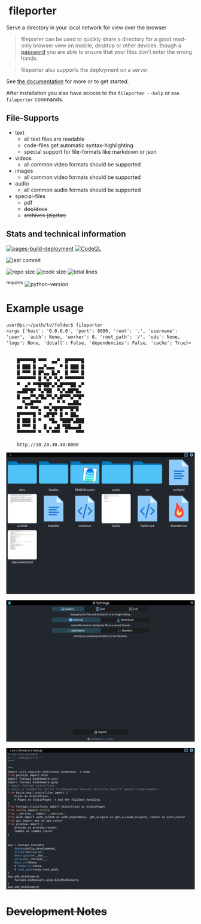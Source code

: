 # <img src="https://raw.githubusercontent.com/fileporter/fileporter/master/README.assets/repo-icon.png" alt="" style="display: inline-block; height: 30px;" /> fileporter
Serve a directory in your local network for view over the browser

> fileporter can be used to quickly share a directory for a good read-only browser view on mobile, desktop or other devices.
> though a [password]([https://](https://fileporter.github.io/docs/configuration/#password)) you are able to ensure that your files don't enter the wrong hands.

> fileporter also supports the deployment on a server

See [the documentation](https://fileporter.github.io/docs/) for more or to get started.

After installation you also have access to the `fileporter --help` or `man fileporter` commands.

## File-Supports

- text
  - all text files are readable
  - code-files get automatic syntax-highlighting
  - special support for file-formats like markdown or json
- videos
  - all common video formats should be supported
- images
  - all common video formats should be supported
- audio
  - all common audio formats should be supported
- special-files
  - pdf
  - ~~doc/docx~~
  - ~~archives (zip/tar)~~

## Stats and technical information

[![pages-build-deployment](https://github.com/fileporter/docs/actions/workflows/pages/pages-build-deployment/badge.svg)](https://github.com/fileporter/docs/actions/workflows/pages/pages-build-deployment)
[![CodeQL](https://github.com/fileporter/fileporter/actions/workflows/github-code-scanning/codeql/badge.svg)](https://github.com/fileporter/fileporter/actions/workflows/github-code-scanning/codeql)

![last commit](https://img.shields.io/github/last-commit/fileporter/fileporter)

![repo size](https://img.shields.io/github/repo-size/fileporter/fileporter?logo=github)
![code size](https://img.shields.io/github/languages/code-size/fileporter/fileporter?logo=github)
![total lines](https://img.shields.io/tokei/lines/github/fileporter/fileporter?logo=github)

<sup>requires</sup>
![python-version](https://img.shields.io/github/pipenv/locked/python-version/fileporter/fileporter)

# Example usage

```shell
user@pc:~/path/to/folder$ fileporter
<args {'host': '0.0.0.0', 'port': 8000, 'root': '.', 'username': 'user', 'auth': None, 'worker': 8, 'root_path': '/', 'uds': None, 'logs': None, 'dotall': False, 'dependencies': False, 'cache': True}>

                                 
    █▀▀▀▀▀█ ▀▀▀  ▄▄▀  █▀▀▀▀▀█    
    █ ███ █ ▄▄▀▄▄▄  ▀ █ ███ █    
    █ ▀▀▀ █ █▀▄▄ █▄▀  █ ▀▀▀ █    
    ▀▀▀▀▀▀▀ █ ▀▄▀ ▀▄▀ ▀▀▀▀▀▀▀    
    ▀  ▄▀ ▀▀█▀██▀▄▀▄█▀▀▀██ ▄▀    
    ▄▄██▀█▀ ▀▄▀██  ▀▄▀▄██▀█▄     
    █ ▄▄▄▀▀▄▀█▄▀▀▄▀▄█▀▀▀▄▀▀█▀    
      ▀▄▄█▀▀▀   ▄  ▀ ▀ ▄▄██▄     
    ▀▀ ▀ ▀▀▀▄ ▀▀▄▀█▀█▀▀▀█▀█      
    █▀▀▀▀▀█ ▀ ▄█▀█▀ █ ▀ ██▄      
    █ ███ █ ▀   ▀█▄ ▀███▀▄███    
    █ ▀▀▀ █   █ ▄ ▄█ ▀██▄▄▄█     
    ▀▀▀▀▀▀▀ ▀  ▀ ▀▀▀  ▀   ▀▀▀    
                                      
    http://10.20.30.40:8000
```

![eg. fresh start](README.assets/eg-start.png)

![eg. settings](README.assets/eg-settings.png)

![eg. code file](README.assets/eg-code-file.png)

# ~~Development Notes~~

<!--
after the clone to complete the setup
```bash
ln -rs "$PWD/scripts/dev/pre-push" ".git/hooks/"
```
-->
